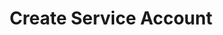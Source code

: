 ---
title: Create Service Account
excerpt: >-
  Create a new service account for your organization and optionally add it to
  one or more projects in your organization
api:
  file: service-accounts-api.json
  operationId: create-service-account
deprecated: false
hidden: false
metadata:
  title: ''
  description: ''
  robots: index
next:
  description: ''
---